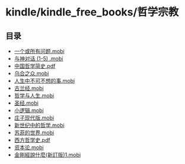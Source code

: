 # kindle/kindle_free_books/哲学宗教

<!-- summary -->
## 目录

- [一个或所有问题.mobi](/kindle/kindle_free_books/哲学宗教/一个或所有问题.mobi)
- [与神对话 (1-5) .mobi](/kindle/kindle_free_books/哲学宗教/与神对话%20(1-5)%20.mobi)
- [中国哲学简史.pdf](/kindle/kindle_free_books/哲学宗教/中国哲学简史.pdf)
- [乌合之众.mobi](/kindle/kindle_free_books/哲学宗教/乌合之众.mobi)
- [人生中不可不想的事.mobi](/kindle/kindle_free_books/哲学宗教/人生中不可不想的事.mobi)
- [古兰经.mobi](/kindle/kindle_free_books/哲学宗教/古兰经.mobi)
- [哲学与人生.mobi](/kindle/kindle_free_books/哲学宗教/哲学与人生.mobi)
- [圣经.mobi](/kindle/kindle_free_books/哲学宗教/圣经.mobi)
- [小逻辑.mobi](/kindle/kindle_free_books/哲学宗教/小逻辑.mobi)
- [庄子现代版.mobi](/kindle/kindle_free_books/哲学宗教/庄子现代版.mobi)
- [新世纪中的哲学.mobi](/kindle/kindle_free_books/哲学宗教/新世纪中的哲学.mobi)
- [苏菲的世界.mobi](/kindle/kindle_free_books/哲学宗教/苏菲的世界.mobi)
- [西方哲学史.pdf](/kindle/kindle_free_books/哲学宗教/西方哲学史.pdf)
- [资本论.mobi](/kindle/kindle_free_books/哲学宗教/资本论.mobi)
- [金剛經說什麼(新訂版)1.mobi](/kindle/kindle_free_books/哲学宗教/金剛經說什麼(新訂版)1.mobi)

<!-- SUMMARY_AUTO @ https://github.com/LeungGeorge -->
<!-- summary -->
